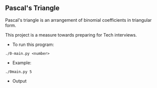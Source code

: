 ## Pascal's Triangle

 Pascal's triangle is an arrangement of binomial coefficients in triangular form.
 
 This project is a measure towards preparing for Tech interviews.

 - To run this program:

 ```shell
./0-main.py <number>
 ```

 - Example:

 ```shell
./0main.py 5
 ```

* Output

```

```
